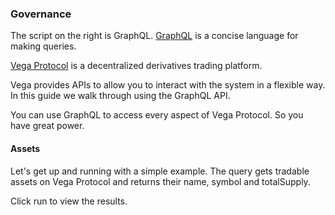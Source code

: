 ### Governance

The script on the right is GraphQL. [GraphQL](https://graphql.org/) is a concise language for making queries.

[Vega Protocol](https://vega.xyz/) is a decentralized derivatives trading platform.

Vega provides APIs to allow you to interact with the system in a flexible way. In this guide we walk through using the GraphQL API. 

You can use GraphQL to access every aspect of Vega Protocol. So you have great power.

#### Assets 

Let's get up and running with a simple example. The query gets tradable assets on Vega Protocol and returns their name, symbol and totalSupply. 

Click run to view the results.